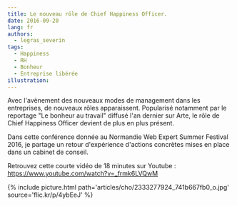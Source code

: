```yaml
---
title: Le nouveau rôle de Chief Happiness Officer.
date: 2016-09-20
lang: fr
authors:
  - legras_severin
tags:
  - Happiness
  - RH
  - Bonheur
  - Entreprise libérée
illustration:
---
```


Avec l'avènement des nouveaux modes de management dans les entreprises, de nouveaux rôles apparaissent. Popularisé notamment par le reportage "Le bonheur au travail" diffusé l'an dernier sur Arte, le rôle de Chief Happiness Officer devient de plus en plus présent.

Dans cette conférence donnée au Normandie Web Expert Summer Festival 2016, je partage un retour d'expérience d'actions concrètes mises en place dans un cabinet de conseil.

Retrouvez cette courte vidéo de 18 minutes sur Youtube : https://www.youtube.com/watch?v=_frmk6LVQwM

{% include picture.html
    path='articles/cho/2333277924_741b667fb0_o.jpg'
    source='flic.kr/p/4ybEeJ'
%}
